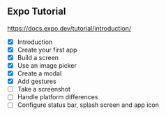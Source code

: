 ## Expo Tutorial 
https://docs.expo.dev/tutorial/introduction/
- [x] Introduction
- [x] Create your first app
- [x] Build a screen
- [x] Use an image picker
- [x] Create a modal
- [x] Add gestures
- [ ] Take a screenshot
- [ ] Handle platform differences
- [ ] Configure status bar, splash screen and app icon
